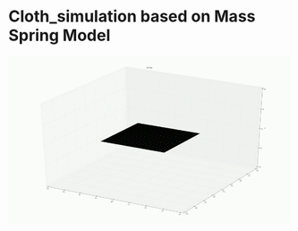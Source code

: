 # Cloth_simulation based on Mass Spring Model

 
<img src=https://github.com/Mypathissional/Cloth_simulation/blob/master/animations/Explicit_Euler_K%3D200.0_D%3D0_stiffness%3D200%2Cinterval_length0.1.gif width="600" height="300">
